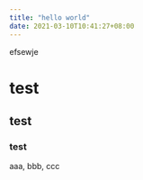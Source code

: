 ```yaml
---
title: "hello world"
date: 2021-03-10T10:41:27+08:00
---
```

efsewje
<!--more-->
# test
## test
### test
aaa, bbb, ccc
